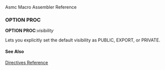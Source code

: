 Asmc Macro Assembler Reference

### OPTION PROC

**OPTION PROC**:_visibility_

Lets you explicitly set the default visibility as PUBLIC, EXPORT, or PRIVATE.

#### See Also

[Directives Reference](readme.md)